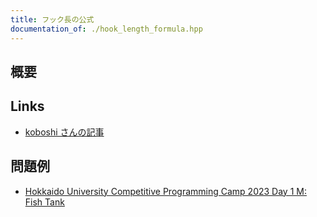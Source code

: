 ```yaml
---
title: フック長の公式
documentation_of: ./hook_length_formula.hpp
---
```


## 概要

## Links
- [koboshi さんの記事](https://hackmd.io/@koboshi/HkKyiFNBo)

## 問題例
- [Hokkaido University Competitive Programming Camp 2023 Day 1 M: Fish Tank](https://onlinejudge.u-aizu.ac.jp/beta/room.html#HUPC2023Day1/problems/M)